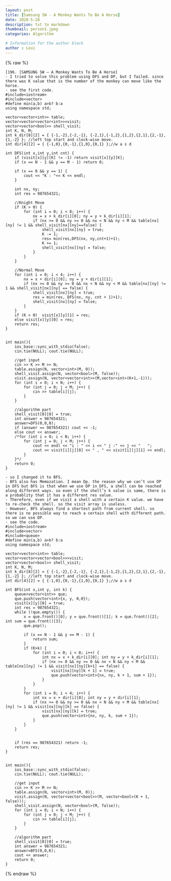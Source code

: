 ```yaml
---
layout: post
title: [Samsung SW - A Monkey Wants To Be A Horse]
date: 2020-5-28
description: txt to markdown
thumbnail: person1.jpeg
categories: Algorithm

# Information for the author block
author : Loui
---
```


{% raw %}

	﻿[196. [SAMSUNG SW – A Monkey Wants To Be A Horse]
	- I tried to solve this problem using DFS and DP, but I failed. since there was K value that is the number of the monkey can move like the horse.
	- see the first code.
	#include<iostream>
	#include<vector>
	#define min(a,b) a>b? b:a
	using namespace std;
	
	vector<vector<int>> table;
	vector<vector<vector<int>>>visit;
	vector<vector<bool>> shell_visit;
	int K, N, M;
	int k_dir[8][2] = { {-1,-2},{-2,-1}, {-2,1},{-1,2},{1,2},{2,1},{2,-1},{1,-2} }; //left top start and clock-wise move.
	int dir[4][2] = { {-1,0},{0,-1},{1,0},{0,1} };//w a s d
	
	int DFS(int x,int y,int cnt) {
		if (visit[x][y][K] != -1) return visit[x][y][K];
		if (x == N - 1 && y == M - 1) return 0;
		
		if (x == 0 && y == 1) {
			cout << "K : "<< K << endl;
		} 
		
		int nx, ny;
		int res = 987654321;
		
		//Knight Move
		if (K > 0) {
			for (int i = 0; i < 8; i++) {
				nx = x + k_dir[i][0]; ny = y + k_dir[i][1];
				if (nx >= 0 && ny >= 0 && nx < N && ny < M && table[nx][ny] != 1 && shell_visit[nx][ny]==false) {
					shell_visit[nx][ny] = true;
					K -= 1;
					res= min(res,DFS(nx, ny,cnt+1)+1);
					K += 1;
					shell_visit[nx][ny] = false;
				}
			}
		}
	
		//Normal Move
		for (int i = 0; i < 4; i++) {
			nx = x + dir[i][0]; ny = y + dir[i][1];
			if (nx >= 0 && ny >= 0 && nx < N && ny < M && table[nx][ny] != 1 && shell_visit[nx][ny] == false) {
				shell_visit[nx][ny] = true;
				res = min(res, DFS(nx, ny, cnt + 1)+1);
				shell_visit[nx][ny] = false;
			}
		}
		if (K > 0)	visit[x][y][1] = res;
		else visit[x][y][0] = res;
		return res;
	}
	
	
	int main(){
		ios_base::sync_with_stdio(false);
		cin.tie(NULL); cout.tie(NULL);
	
		//get input
		cin >> K >> M >> N;
		table.assign(N, vector<int>(M, 0));
		shell_visit.assign(N, vector<bool>(M, false));
		visit.assign(N, vector<vector<int>>(M,vector<int>(K+1,-1)));
		for (int i = 0; i < N; i++) {
			for (int j = 0; j < M; j++) {
				cin >> table[i][j];
			}
		}
	
		//algorithm part
		shell_visit[0][0] = true;
		int answer = 987654321;
		answer=DFS(0,0,0);
		if (answer == 987654321) cout << -1;
		else cout << answer;
		/*for (int i = 0; i < N; i++) {
			for (int j = 0; j < M; j++) {
				cout << endl << "i : " << i << " j :" << j << "   ";
				cout << visit[i][j][0] << " , " << visit[i][j][1] << endl;
			}
		}*/
		return 0;
	}
	
	- so I changed it to BFS.
	- BFS also has Memozation. I mean Dp. the reason why we can’t use DP in DFS but BFS is that when we use DP in DFS, a shell can be reached along different ways. so even if the shell’s k value is same, there is a probablity that it has a different res value.
	- Therefore, even if we visit a shell with a certain K value. we have to re-check the shell. so the visit array is useless.
	- However, BFS always find a shortest path from current shell. so there is no possible way to reach a certain shell with different path. so we can use DP.
	- see the code.
	#include<iostream>
	#include<vector>
	#include<queue>
	#define min(a,b) a>b? b:a
	using namespace std;
	
	vector<vector<int>> table;
	vector<vector<vector<bool>>>visit;
	vector<vector<bool>> shell_visit;
	int K, N, M;
	int k_dir[8][2] = { {-1,-2},{-2,-1}, {-2,1},{-1,2},{1,2},{2,1},{2,-1},{1,-2} }; //left top start and clock-wise move.
	int dir[4][2] = { {-1,0},{0,-1},{1,0},{0,1} };//w a s d
	
	int BFS(int x,int y, int k) {
		queue<vector<int>> que;
		que.push(vector<int>{x, y, 0,0});
		visit[x][y][0] = true;
		int res = 987654321;
		while (!que.empty()) {
			x = que.front()[0]; y = que.front()[1]; k = que.front()[2]; int sum = que.front()[3];
			que.pop();
	
			if (x == N - 1 && y == M - 1) {
				return sum;
			}
			if (K>k) {
				for (int i = 0; i < 8; i++) {
					int nx = x + k_dir[i][0]; int ny = y + k_dir[i][1];
					if (nx >= 0 && ny >= 0 && nx < N && ny < M && table[nx][ny] != 1 && visit[nx][ny][k+1] == false) {
						visit[nx][ny][k + 1] = true;
						que.push(vector<int>{nx, ny, k + 1, sum + 1});
					}
				}
			}
			for (int i = 0; i < 4; i++) {
				int nx = x + dir[i][0]; int ny = y + dir[i][1];
				if (nx >= 0 && ny >= 0 && nx < N && ny < M && table[nx][ny] != 1 && visit[nx][ny][k] == false) {
					visit[nx][ny][k] = true;
					que.push(vector<int>{nx, ny, k, sum + 1});
				}
			}
		}
	
	
		if (res == 987654321) return -1;
		return res;
	}
	
	
	int main(){
		ios_base::sync_with_stdio(false);
		cin.tie(NULL); cout.tie(NULL);
	
		//get input
		cin >> K >> M >> N;
		table.assign(N, vector<int>(M, 0));
		visit.assign(N, vector<vector<bool>>(M, vector<bool>(K + 1, false)));
		shell_visit.assign(N, vector<bool>(M, false));
		for (int i = 0; i < N; i++) {
			for (int j = 0; j < M; j++) {
				cin >> table[i][j];
			}
		}
	
		//algorithm part
		shell_visit[0][0] = true;
		int answer = 987654321;
		answer=BFS(0,0,K);
		cout << answer;
		return 0;
	}
	
{% endraw %}
